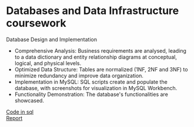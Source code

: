 # Databases and Data Infrastructure coursework

Database Design and Implementation
- Comprehensive Analysis: Business requirements are analysed, leading to a data dictionary and entity relationship diagrams at conceptual, logical, and physical levels.
- Optimized Data Structure: Tables are normalized (1NF, 2NF and 3NF) to minimize redundancy and improve data organization.
- Implementation in MySQL: SQL scripts create and populate the database, with screenshots for visualization in MySQL Workbench.
- Functionality Demonstration: The database's functionalities are showcased.

 [Code in sql](https://github.com/ACV1904/Databases/blob/main/ACV-CW.sql)
 <br />
 [Report](https://github.com/ACV1904/)
